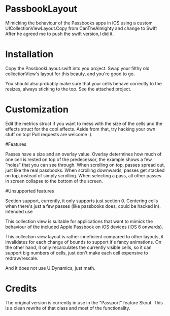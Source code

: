 # PassbookLayout
Mimicking the behaviour of the Passbooks apps in iOS using a custom UICollectionViewLayout.Copy from CanTheAlmighty and change to Swift
After he agreed me to push the swift version,I did it.

# Installation

Copy the PassbookLayout.swift into you project. Swap your filthy old collectionView's layout for this beauty, and you're good to go.

You should also probably make sure that your cells behave correctly to the resizes, always sticking to the top. See the attached project.

# Customization

Edit the metrics struct if you want to mess with the size of the cells and the effects struct for the cool effects. Aside from that, try hacking your own stuff on top! Pull requests are welcome :).

#Features

Passes have a size and an overlay value. Overlay determines how much of one cell is rested on top of the predecessor, the example shows a few "holes" that you can see through.
When scrolling on top, passes spread out, just like the real passbooks.
When scrolling downwards, passes get stacked on top, instead of simply scrolling.
When selecting a pass, all other passes in screen collapse to the bottom of the screen.

#Unsupported features

Section support, currently, it only supports just section 0.
Centering cells when there's just a few passes (like passbooks does, could be hacked in).
Intended use

This collection view is suitable for applications that want to mimick the behaviour of the included Apple Passbook on iOS devices (iOS 6 onwards).

This collection view layout is rather inneficient compared to other layouts, it invalidates for each change of bounds to support it's fancy animations. On the other hand, it only recalculates the currently visible cells, so it can support big numbers of cells, just don't make each cell expensive to redraw/rescale.

And it does not use UIDynamics, just math.

# Credits

The original version is currently in use in the "Passport" feature Skout. This is a clean rewrite of that class and most of the functionality.
